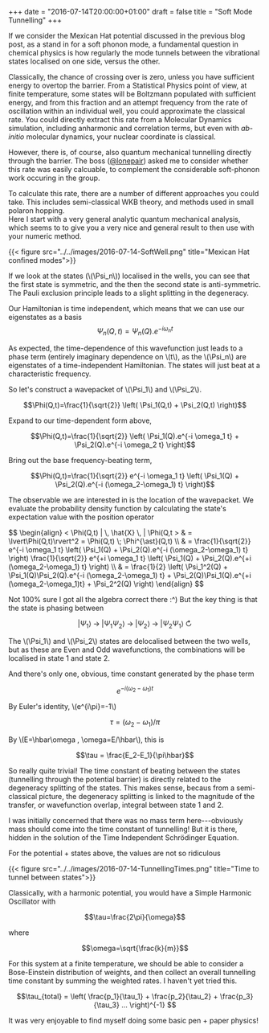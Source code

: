 +++
date = "2016-07-14T20:00:00+01:00"
draft = false
title = "Soft Mode Tunnelling"
+++

<!-- MathJax -->
<script type="text/javascript"
  src="https://cdn.mathjax.org/mathjax/latest/MathJax.js?config=TeX-AMS-MML_HTMLorMML">
</script>

If we consider the Mexican Hat potential discussed in the previous blog post,
as a stand in for a soft phonon mode, a fundamental question in
chemical physics is how regularly the mode tunnels between the vibrational
states localised on one side, versus the other. 

Classically, the chance of crossing over is zero, unless you have sufficient
energy to overtop the barrier. 
From a Statistical Physics point of view, at finite temperature, some states
will be Boltzmann populated with sufficient energy, and from this fraction and
an attempt frequency from the rate of oscillation within an individual well,
you could approximate the classical rate.
You could directly extract this rate from a Molecular Dynamics simulation,
including anharmonic and correlation terms, but even with *ab-initio* molecular
dynamics, your nuclear coordinate is classical. 

However, there is, of course, also quantum mechanical tunnelling directly
through the barrier. 
The boss ([@lonepair](https://twitter.com/lonepair)) asked me to consider
whether this rate was easily calcuable, to complement the considerable
soft-phonon work occuring in the group. 

To calculate this rate, there are a number of different approaches you could
take. 
This includes semi-classical WKB theory, and methods used in small polaron hopping.  
Here I start with a very general analytic quantum mechanical analysis, which
seems to to give you a very nice and general result to then use with your
numeric method.

{{< figure src="../../images/2016-07-14-SoftWell.png" title="Mexican Hat confined modes">}}

If we look at the states (\\(\Psi_n\\)) localised in the wells, you can see
that the first state is symmetric, and the then the second state is
anti-symmetric. The Pauli exclusion principle leads to a slight splitting in
the degeneracy.

Our Hamiltonian is time independent, which means that we can use our eigenstates as a basis
$$\Psi_n(Q,t) = \Psi_n(Q).e^{-i \omega_n t}$$

As expected, the time-dependence of this wavefunction just leads to a phase term (entirely imaginary dependence on \\(t\\), as the \\(\Psi_n\\) are eigenstates of a time-independent Hamiltonian. The states will just beat at a characteristic frequency.

So let's construct a wavepacket of \\(\Psi_1\\) and \\(\Psi_2\\).

$$\Phi(Q,t)=\frac{1}{\sqrt{2}} \left( \Psi_1(Q,t) + \Psi_2(Q,t)  \right)$$

Expand to our time-dependent form above,

$$\Phi(Q,t)=\frac{1}{\sqrt{2}} \left( \Psi_1(Q).e^{-i \omega_1 t} + \Psi_2(Q).e^{-i \omega_2 t}  \right)$$

Bring out the base frequency-beating term,

$$\Phi(Q,t)=\frac{1}{\sqrt{2}} e^{-i \omega_1 t} \left( \Psi_1(Q) + \Psi_2(Q).e^{-i (\omega_2-\omega_1) t}  \right)$$

The observable we are interested in is the location of the wavepacket. 
We evaluate the probability density function by calculating the state's
expectation value with the position operator

<div>
$$ 
\begin{align}
< \Phi(Q,t) | \, \hat{X} \, | \Phi(Q,t > & =  \lvert\Phi(Q,t)\rvert^2 = \Phi(Q,t) \; \Phi^{\ast}(Q,t)
\\
& = \frac{1}{\sqrt{2}} e^{-i \omega_1 t} \left( \Psi_1(Q) + \Psi_2(Q).e^{-i (\omega_2-\omega_1) t}  \right) \frac{1}{\sqrt{2}} e^{+i \omega_1 t} \left( \Psi_1(Q) + \Psi_2(Q).e^{+i (\omega_2-\omega_1) t}  \right)
\\
& = \frac{1}{2} \left( \Psi_1^2(Q) + \Psi_1(Q)\Psi_2(Q).e^{-i (\omega_2-\omega_1) t} + \Psi_2(Q)\Psi_1(Q).e^{+i (\omega_2-\omega_1)t} + \Psi_2^2(Q) \right) 
\end{align}
$$
</div>

Not 100% sure I got all the algebra correct there :^) 
But the key thing is that the state is phasing between 

$$ \lvert\Psi_1\rangle \;\rightarrow\; 
\lvert\Psi_1\Psi_2\rangle \;\rightarrow\; 
\lvert\Psi_2\rangle \;\rightarrow\; 
\lvert\Psi_2\Psi_1\rangle \;\circlearrowright$$

The \\(\Psi_1\\) and \\(\Psi_2\\) states are delocalised between the two wells,
but as these are Even and Odd wavefunctions, the combinations will be localised
in state 1 and state 2.

And there's only one, obvious, time constant generated by the phase term

$$e^{-i (\omega_2-\omega_1) t}$$

By Euler's identity, \\(e^{i\pi}=-1\\)

$$\tau=(\omega_2-\omega_1)/\pi$$

By \\(E=\hbar\omega , \omega=E/\hbar\\), this is

$$\tau = \frac{E_2-E_1}{\pi\hbar}$$

So really quite trivial! The time constant of beating between the states
(tunnelling through the potential barrier) is directly related to the degeneracy
splitting of the states. 
This makes sense, becaus from a semi-classical picture, the degeneracy
splitting is linked to the magnitude of the transfer, or wavefunction overlap,
integral between state 1 and 2.

I was initially concerned that there was no mass term here---obviously mass
should come into the time constant of tunnelling! But it is there, hidden in the
solution of the Time Independent Schr&ouml;dinger Equation. 

For the potential + states above, the values are not so ridiculous

{{< figure src="../../images/2016-07-14-TunnellingTimes.png" title="Time to tunnel between states">}}

Classically, with a harmonic potential, you would have a Simple Harmonic
Oscillator with 

$$\tau=\frac{2\pi}{\omega}$$ 

where 

$$\omega=\sqrt{\frac{k}{m}}$$

For this system at a finite temperature, we should be able to consider a
Bose-Einstein distribution of weights, and then collect an overall tunnelling
time constant by summing the weighted rates. I haven't yet tried this.

$$\tau_{total} = \left( \frac{p_1}{\tau_1} + \frac{p_2}{\tau_2} + \frac{p_3}{\tau_3} ... \right)^{-1} $$

It was very enjoyable to find myself doing some basic pen + paper physics! 
